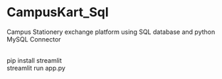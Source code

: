# CampusKart_Sql
Campus Stationery exchange platform using SQL database and python MySQL Connector <br />

<br />
pip install streamlit <br />
streamlit run app.py <br />
